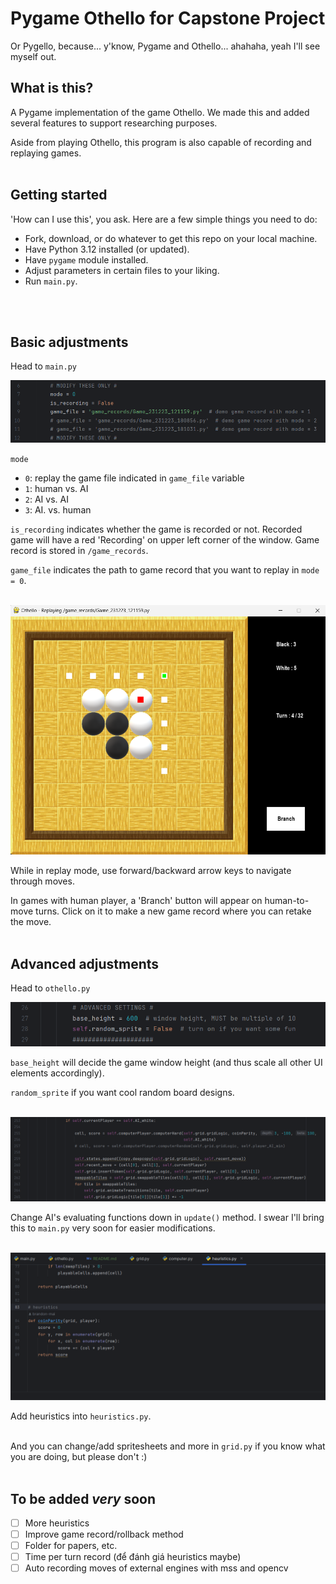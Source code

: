 # Pygame Othello for Capstone Project
Or Pygello, because... y'know, Pygame and Othello... ahahaha, yeah I'll see myself out.

## What is this?
A Pygame implementation of the game Othello. We made this and added several
features to support researching purposes.

Aside from playing Othello, this program is also capable of recording and
replaying games.
<br>
<br>

## Getting started
'How can I use this', you ask. Here are a few simple things you need to do:
- Fork, download, or do whatever to get this repo on your local machine.
- Have Python 3.12 installed (or updated).
- Have `pygame` module installed.
- Adjust parameters in certain files to your liking.
- Run `main.py`.
<br>
<br>

## Basic adjustments
Head to `main.py`

<img src="attachments/basic_adjustments.png">

`mode`
- `0`: replay the game file indicated in `game_file` variable
- `1`: human vs. AI
- `2`: AI vs. AI
- `3`: AI. vs. human

`is_recording` indicates whether the game is recorded or not.
Recorded game will have a red 'Recording' on upper left corner of the window.
Game record is stored in `/game_records`.

`game_file` indicates the path to game record that you want to replay in `mode = 0`.
<br>
<br>

<img src="attachments/replay.png">

While in replay mode, use forward/backward arrow keys to navigate through moves.

In games with human player, a 'Branch' button will appear on human-to-move turns.
Click on it to make a new game record where you can retake the move.
<br>
<br>

## Advanced adjustments
Head to `othello.py`

<img src="attachments/ui_adjustments.png">

`base_height` will decide the game window height (and thus scale all other UI elements accordingly).

`random_sprite` if you want cool random board designs.
<br>
<br>

<img src="attachments/eval_functions.png">

Change AI's evaluating functions down in `update()` method.
I swear I'll bring this to `main.py` very soon for easier modifications.
<br>
<br>

<img src="attachments/heuristics_file.png">

Add heuristics into `heuristics.py`.
<br>
<br>

And you can change/add spritesheets and more in `grid.py` if you know what
you are doing, but please don't :)
<br>
<br>

## To be added *very* soon
- [ ] More heuristics
- [ ] Improve game record/rollback method
- [ ] Folder for papers, etc.
- [ ] Time per turn record (để đánh giá heuristics maybe)
- [ ] Auto recording moves of external engines with mss and opencv
